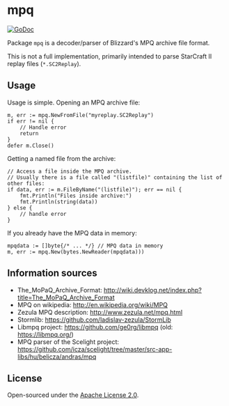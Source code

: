 # mpq

[![GoDoc](https://godoc.org/github.com/icza/mpq?status.svg)](https://godoc.org/github.com/icza/mpq)

Package `mpq` is a decoder/parser of Blizzard's MPQ archive file format.

This is not a full implementation, primarily intended to parse StarCraft II replay files (`*.SC2Replay`).

## Usage

Usage is simple. Opening an MPQ archive file:

	m, err := mpq.NewFromFile("myreplay.SC2Replay")
	if err != nil {
		// Handle error
		return
	}
	defer m.Close()

Getting a named file from the archive:

	// Access a file inside the MPQ archive.
	// Usually there is a file called "(listfile)" containing the list of other files:
	if data, err := m.FileByName("(listfile)"); err == nil {
		fmt.Println("Files inside archive:")
		fmt.Println(string(data))
	} else {
		// handle error
	}

If you already have the MPQ data in memory:

	mpqdata := []byte{/* ... */} // MPQ data in memory
	m, err := mpq.New(bytes.NewReader(mpqdata)))

## Information sources

- The_MoPaQ_Archive_Format: http://wiki.devklog.net/index.php?title=The_MoPaQ_Archive_Format
- MPQ on wikipedia: http://en.wikipedia.org/wiki/MPQ
- Zezula MPQ description: http://www.zezula.net/mpq.html
- Stormlib: https://github.com/ladislav-zezula/StormLib
- Libmpq project: https://github.com/ge0rg/libmpq (old: https://libmpq.org/)
- MPQ parser of the Scelight project: https://github.com/icza/scelight/tree/master/src-app-libs/hu/belicza/andras/mpq

## License

Open-sourced under the [Apache License 2.0](https://github.com/icza/scelight/blob/master/LICENSE).
